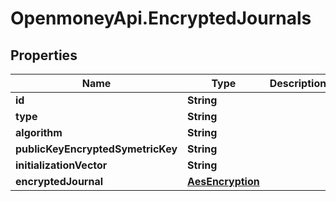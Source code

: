 # OpenmoneyApi.EncryptedJournals

## Properties
Name | Type | Description | Notes
------------ | ------------- | ------------- | -------------
**id** | **String** |  | [optional] 
**type** | **String** |  | [optional] 
**algorithm** | **String** |  | [optional] 
**publicKeyEncryptedSymetricKey** | **String** |  | [optional] 
**initializationVector** | **String** |  | [optional] 
**encryptedJournal** | [**AesEncryption**](AesEncryption.md) |  | [optional] 


